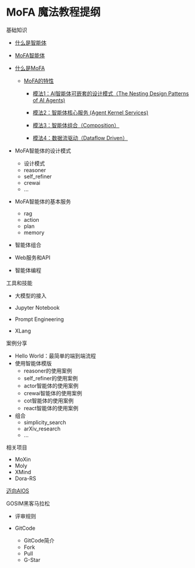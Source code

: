 # MoFA 魔法教程提纲

基础知识

- [什么是智能体](what_is_agent.md)

- [MoFA智能体](what_is_mofa_agent.md)

- [什么是MoFA](what_is_mofa.md)

  - [MoFA的特性](mofa_features.md)

    - [模法1：AI智能体可嵌套的设计模式（The Nesting Design Patterns of AI Agents)](mofa_feature_nesting_design_patterns.md)

    - [模法2：智能体核心服务 (Agent Kernel Services)](mofa_feature_kernel_services.md)

    - [模法3：智能体组合（Composition）](mofa_feature_agent_composition.md)

    - [模法4：数据流驱动（Dataflow Driven）](mofa_feature_data_flow.md)

- MoFA智能体的设计模式
  - 设计模式
  - reasoner
  - self_refiner
  - crewai
  - ...

- MoFA智能体的基本服务
  - rag
  - action
  - plan
  - memory

- 智能体组合

- Web服务和API

- 智能体编程

工具和技能

- 大模型的接入 
- Jupyter Notebook 

- Prompt Engineering 
- XLang

案例分享

- Hello World：最简单的端到端流程
- 使用智能体模版
  - reasoner的使用案例
  - self_refiner的使用案例
  - actor智能体的使用案例
  - crewai智能体的使用案例
  - cot智能体的使用案例
  - react智能体的使用案例
- 组合
  - simplicity_search
  - arXiv_research
  - ...

相关项目

- MoXin
- Moly
- XMind
- Dora-RS

[迈向AIOS](toward_aios.md)

GOSIM黑客马拉松

- 评审规则

- GitCode 
  - GitCode简介
  - Fork
  - Pull
  - G-Star